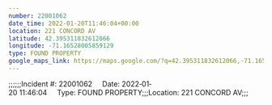```yaml
---
number: 22001062
date_time: 2022-01-20T11:46:04+00:00
location: 221 CONCORD AV
latitude: 42.395311832612066
longitude: -71.16528005859129
type: FOUND PROPERTY
google_maps_link: https://maps.google.com/?q=42.395311832612066,-71.16528005859129
---
```


;;;;;;Incident #: 22001062     Date: 2022‐01‐20 11:46:04     Type: FOUND PROPERTY;;;Location: 221 CONCORD AV;;;

